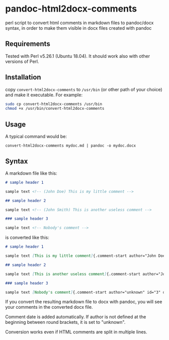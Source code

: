 # pandoc-html2docx-comments
perl script to convert html comments in markdown files to pandoc/docx syntax, in order to make them visible in docx files created with pandoc

## Requirements

Tested with Perl v5.26.1 (Ubuntu 18.04). It should work also with other versions of Perl. 

## Installation

copy `convert-html2docx-comments` to `/usr/bin` (or other path of your choice) and make it executable. For example:

```bash
sudo cp convert-html2docx-comments /usr/bin
chmod +x /usr/bin/convert-html2docx-comments
```

## Usage

A typical command would be:

```
convert-html2docx-comments mydoc.md | pandoc -o mydoc.docx
```

## Syntax

A markdown file like this:

```markdown
# sample header 1 

sample text <!-- (John Doe) This is my little comment -->

## sample header 2

sample text <!-- (John Smith) This is another useless comment -->

### sample header 3

sample text <!-- Nobody's comment -->
```

is converted like this:

```markdown
# sample header 1

sample text [This is my little comment]{.comment-start author="John Doe" id="1" date="2019-12-0030T18:59:07Z"}[]{.comment-end id="1"}

## sample header 2

sample text [This is another useless comment]{.comment-start author="John Smith" id="2" date="2019-12-0030T18:59:07Z"}[]{.comment-end id="2"}

### sample header 3

sample text [Nobody's comment]{.comment-start author="unknown" id="3" date="2019-12-0030T18:59:07Z"}[]{.comment-end id="3"}
```

If you convert the resulting markdown file to docx with pandoc, you will see your comments in the converted docx file.

Comment date is added automatically. If author is not defined at the beginning between round brackets, it is set to "unknown".

Conversion works even if HTML comments are split in multiple lines.
